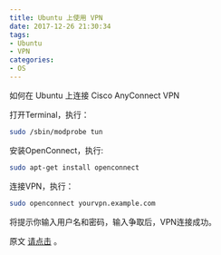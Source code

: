 ```yaml
---
title: Ubuntu 上使用 VPN
date: 2017-12-26 21:30:34
tags:
- Ubuntu
- VPN
categories:
- OS
---
```


如何在 Ubuntu 上连接 Cisco AnyConnect VPN

打开Terminal，执行：

<!-- more -->
```bash
sudo /sbin/modprobe tun
```

安装OpenConnect，执行:

```bash
sudo apt-get install openconnect
```

连接VPN，执行：

```bash
sudo openconnect yourvpn.example.com
```

将提示你输入用户名和密码，输入争取后，VPN连接成功。

原文 [请点击](http://ubuntuhandbook.org/index.php/2014/11/connect-cisco-anyconnect-vpn-ubuntu/) 。
